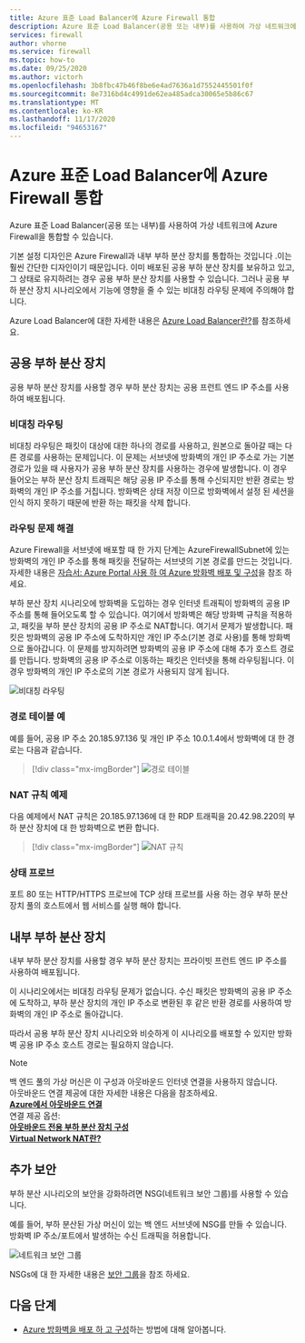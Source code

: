 ```yaml
---
title: Azure 표준 Load Balancer에 Azure Firewall 통합
description: Azure 표준 Load Balancer(공용 또는 내부)를 사용하여 가상 네트워크에 Azure Firewall을 통합할 수 있습니다.
services: firewall
author: vhorne
ms.service: firewall
ms.topic: how-to
ms.date: 09/25/2020
ms.author: victorh
ms.openlocfilehash: 3b8fbc47b46f8be6e4ad7636a1d7552445501f0f
ms.sourcegitcommit: 8e7316bd4c4991de62ea485adca30065e5b86c67
ms.translationtype: MT
ms.contentlocale: ko-KR
ms.lasthandoff: 11/17/2020
ms.locfileid: "94653167"
---
```

# <a name="integrate-azure-firewall-with-azure-standard-load-balancer"></a>Azure 표준 Load Balancer에 Azure Firewall 통합

Azure 표준 Load Balancer(공용 또는 내부)를 사용하여 가상 네트워크에 Azure Firewall을 통합할 수 있습니다. 

기본 설정 디자인은 Azure Firewall과 내부 부하 분산 장치를 통합하는 것입니다 .이는 훨씬 간단한 디자인이기 때문입니다. 이미 배포된 공용 부하 분산 장치를 보유하고 있고, 그 상태로 유지하려는 경우 공용 부하 분산 장치를 사용할 수 있습니다. 그러나 공용 부하 분산 장치 시나리오에서 기능에 영향을 줄 수 있는 비대칭 라우팅 문제에 주의해야 합니다.

Azure Load Balancer에 대한 자세한 내용은 [Azure Load Balancer란?](../load-balancer/load-balancer-overview.md)를 참조하세요.

## <a name="public-load-balancer"></a>공용 부하 분산 장치

공용 부하 분산 장치를 사용할 경우 부하 분산 장치는 공용 프런트 엔드 IP 주소를 사용하여 배포됩니다.

### <a name="asymmetric-routing"></a>비대칭 라우팅

비대칭 라우팅은 패킷이 대상에 대한 하나의 경로를 사용하고, 원본으로 돌아갈 때는 다른 경로를 사용하는 문제입니다. 이 문제는 서브넷에 방화벽의 개인 IP 주소로 가는 기본 경로가 있을 때 사용자가 공용 부하 분산 장치를 사용하는 경우에 발생합니다. 이 경우 들어오는 부하 분산 장치 트래픽은 해당 공용 IP 주소를 통해 수신되지만 반환 경로는 방화벽의 개인 IP 주소를 거칩니다. 방화벽은 상태 저장 이므로 방화벽에서 설정 된 세션을 인식 하지 못하기 때문에 반환 하는 패킷을 삭제 합니다.

### <a name="fix-the-routing-issue"></a>라우팅 문제 해결

Azure Firewall을 서브넷에 배포할 때 한 가지 단계는 AzureFirewallSubnet에 있는 방화벽의 개인 IP 주소를 통해 패킷을 전달하는 서브넷의 기본 경로를 만드는 것입니다. 자세한 내용은 [자습서: Azure Portal 사용 하 여 Azure 방화벽 배포 및 구성](tutorial-firewall-deploy-portal.md#create-a-default-route)을 참조 하세요.

부하 분산 장치 시나리오에 방화벽을 도입하는 경우 인터넷 트래픽이 방화벽의 공용 IP 주소를 통해 들어오도록 할 수 있습니다. 여기에서 방화벽은 해당 방화벽 규칙을 적용하고, 패킷을 부하 분산 장치의 공용 IP 주소로 NAT합니다. 여기서 문제가 발생합니다. 패킷은 방화벽의 공용 IP 주소에 도착하지만 개인 IP 주소(기본 경로 사용)를 통해 방화벽으로 돌아갑니다.
이 문제를 방지하려면 방화벽의 공용 IP 주소에 대해 추가 호스트 경로를 만듭니다. 방화벽의 공용 IP 주소로 이동하는 패킷은 인터넷을 통해 라우팅됩니다. 이 경우 방화벽의 개인 IP 주소로의 기본 경로가 사용되지 않게 됩니다.

![비대칭 라우팅](media/integrate-lb/Firewall-LB-asymmetric.png)

### <a name="route-table-example"></a>경로 테이블 예

예를 들어, 공용 IP 주소 20.185.97.136 및 개인 IP 주소 10.0.1.4에서 방화벽에 대 한 경로는 다음과 같습니다.

> [!div class="mx-imgBorder"]
> ![경로 테이블](media/integrate-lb/route-table.png)

### <a name="nat-rule-example"></a>NAT 규칙 예제

다음 예제에서 NAT 규칙은 20.185.97.136에 대 한 RDP 트래픽을 20.42.98.220의 부하 분산 장치에 대 한 방화벽으로 변환 합니다.

> [!div class="mx-imgBorder"]
> ![NAT 규칙](media/integrate-lb/nat-rule-02.png)

### <a name="health-probes"></a>상태 프로브

포트 80 또는 HTTP/HTTPS 프로브에 TCP 상태 프로브를 사용 하는 경우 부하 분산 장치 풀의 호스트에서 웹 서비스를 실행 해야 합니다.

## <a name="internal-load-balancer"></a>내부 부하 분산 장치

내부 부하 분산 장치를 사용할 경우 부하 분산 장치는 프라이빗 프런트 엔드 IP 주소를 사용하여 배포됩니다.

이 시나리오에서는 비대칭 라우팅 문제가 없습니다. 수신 패킷은 방화벽의 공용 IP 주소에 도착하고, 부하 분산 장치의 개인 IP 주소로 변환된 후 같은 반환 경로를 사용하여 방화벽의 개인 IP 주소로 돌아갑니다.

따라서 공용 부하 분산 장치 시나리오와 비슷하게 이 시나리오를 배포할 수 있지만 방화벽 공용 IP 주소 호스트 경로는 필요하지 않습니다.

>[!NOTE]
>백 엔드 풀의 가상 머신은 이 구성과 아웃바운드 인터넷 연결을 사용하지 않습니다. </br> 아웃바운드 연결 제공에 대한 자세한 내용은 다음을 참조하세요. </br> **[Azure에서 아웃바운드 연결](../load-balancer/load-balancer-outbound-connections.md)**</br> 연결 제공 옵션: </br> **[아웃바운드 전용 부하 분산 장치 구성](../load-balancer/egress-only.md)** </br> [**Virtual Network NAT란?**](../virtual-network/nat-overview.md)


## <a name="additional-security"></a>추가 보안

부하 분산 시나리오의 보안을 강화하려면 NSG(네트워크 보안 그룹)를 사용할 수 있습니다.

예를 들어, 부하 분산된 가상 머신이 있는 백 엔드 서브넷에 NSG를 만들 수 있습니다. 방화벽 IP 주소/포트에서 발생하는 수신 트래픽을 허용합니다.

![네트워크 보안 그룹](media/integrate-lb/nsg-01.png)

NSGs에 대 한 자세한 내용은 [보안 그룹](../virtual-network/network-security-groups-overview.md)을 참조 하세요.

## <a name="next-steps"></a>다음 단계

- [Azure 방화벽을 배포 하 고 구성](tutorial-firewall-deploy-portal.md)하는 방법에 대해 알아봅니다.
